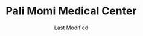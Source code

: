 ---
layout: location-page
date: Last Modified
description: "Local COVID-19 testing is available at Pali Momi Medical Center in Aiea, Hawaii, USA."
permalink: "locations/hawaii/aiea/pali-momi-medical-center/"
tags:
  - locations
  - hawaii
title: Pali Momi Medical Center
uniqueName: pali-momi-medical-center
state: Hawaii
stateAbbr: HI
hood: "Aiea"
address: "98-1079 Moanalua Rd"
city: "Aiea"
zip: "96701"
zipsNearby: "96701 96861 96706 96712 96717 96801 96802 96803 96804 96805 96806 96807 96808 96809 96810 96811 96812 96813 96814 96815 96816 96817 96818 96819 96820 96821 96822 96823 96824 96825 96826 96828 96830 96836 96837 96838 96839 96840 96841 96843 96844 96846 96847 96848 96849 96850 96853 96858 96859 96860 96898 96729 96730 96731 96734 96863 96742 96744 96757 96759 96762 96770 96782 96786 96789 96854 96857 96791 96792 96795 96707 96709 96797 96827 96835" 
mapUrl: "http://maps.apple.com/?q=Pali+Momi+Medical+Center&address=98-1079+Moanalua+Rd,Aiea,Hawaii,96701"
locationType: Drive-thru
phone: ""
website: "https://www.hawaiipacifichealth.org/hph-covid-19-updates/covid-19-testing/"
onlineBooking: undefined
closed: undefined
closedUpdate: May 25th, 2020
notes: ""
days: Everyday
hours: 8AM-5PM
ctaMessage: Learn more
ctaUrl: "https://www.hawaiipacifichealth.org/hph-covid-19-updates/covid-19-testing/"
---